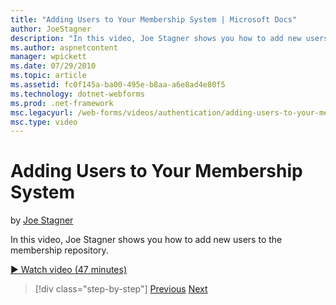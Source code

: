 ```yaml
---
title: "Adding Users to Your Membership System | Microsoft Docs"
author: JoeStagner
description: "In this video, Joe Stagner shows you how to add new users to the membership repository."
ms.author: aspnetcontent
manager: wpickett
ms.date: 07/29/2010
ms.topic: article
ms.assetid: fc0f145a-ba00-495e-b8aa-a6e8ad4e80f5
ms.technology: dotnet-webforms
ms.prod: .net-framework
msc.legacyurl: /web-forms/videos/authentication/adding-users-to-your-membership-system
msc.type: video
---
```

Adding Users to Your Membership System
====================
by [Joe Stagner](https://github.com/JoeStagner)

In this video, Joe Stagner shows you how to add new users to the membership repository.

[&#9654; Watch video (47 minutes)](https://channel9.msdn.com/Blogs/ASP-NET-Site-Videos/adding-users-to-your-membership-system)

>[!div class="step-by-step"]
[Previous](validating-users-with-the-login-control.md)
[Next](logging-users-into-your-membership-system.md)